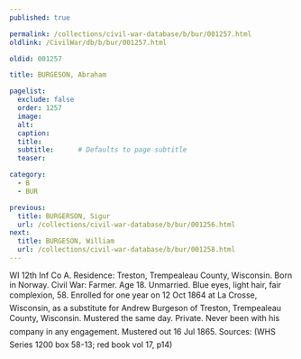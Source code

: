 ```yaml
---
published: true

permalink: /collections/civil-war-database/b/bur/001257.html
oldlink: /CivilWar/db/b/bur/001257.html

oldid: 001257

title: BURGESON, Abraham

pagelist:
  exclude: false
  order: 1257
  image: 
  alt:
  caption:
  title:
  subtitle:      # Defaults to page subtitle
  teaser:

category: 
  - B 
  - BUR

previous:
  title: BURGERSON, Sigur
  url: /collections/civil-war-database/b/bur/001256.html  
next:
  title: BURGESON, William
  url: /collections/civil-war-database/b/bur/001258.html   
---
```

WI 12th Inf Co A. Residence: Treston, Trempealeau County, Wisconsin. Born in Norway. Civil War: Farmer. Age 18. Unmarried. Blue eyes, light hair, fair complexion, 5&#146;8&#148;. Enrolled for one year on 12 Oct 1864 at La Crosse, Wisconsin, as a substitute for Andrew Burgeson of Treston, Trempealeau County, Wisconsin. Mustered the same day. Private. &#147;Never been with his company in any engagement&#148;. Mustered out 16 Jul 1865. Sources: (WHS Series 1200 box 58-13; red book vol 17, p14)